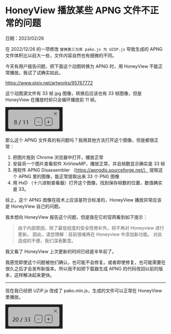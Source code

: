 # HoneyView 播放某些 APNG 文件不正常的问题

日期：2023/02/26

在 2022/12/26 的一项修改 `替换第三方库 pako.js 为 UZIP.js` 导致生成的 APNG 文件体积比以前大一些，文件内容自然也有细微的不同。

今天有用户报告问题，把下面这个动图转换为 APNG 时，用 HoneyView 不能正常播放。我试了试确实如此。

https://www.pixiv.net/artworks/95767772

这个动图源文件有 33 帧 jpg 图像，转换后应该也有 33 帧图像，但是 HoneyView 在播放时却只会循环播放前 11 帧。

![](./images/20230226_025746.png)

那么这个 APNG 文件真的有问题吗？我用其他方法打开这个图像，但是都很正常：

1. 把图片拖到 Chrome 浏览器中打开，播放正常
2. 安装另一个图片查看软件 XnViewMP，播放正常，并且帧数显示确实是 33 帧
3. 用软件 APNG Disassembler （https://apngdis.sourceforge.net/） 提取这个 APNG 里的图像，能正常提取出来 33 个 PNG 图像
4. 用 HxD （十六进制查看器）打开这个图像，找到保存帧数的位置，数值确实是 33。

综上，这个 APNG 图像在技术上应该是符合标准的，HoneyView 播放异常应该是 HoneyView 自己的问题。

我本想向 HoneyView 报告这个问题，但是我在它的官网看到如下提示：

>由于内部原因，除了最低程度的安全性修补外，将不再对 Honeyview 进行更新。 因此，请您理解：目前很难再在 Honeyview 中添加新功能。 对此造成的不便，我们深表歉意。

我又看了 HoneyView 上次更新的时间已经是半年前了。

我感觉即使这个问题被他们确认，也可能不会修复。或者即使修复，也可能需要在很久之后才会发布新版本。所以我不如把下载器生成 APNG 的代码改回以前的版本，这样解决起来更快。

-----------

现在我已经把 UZIP.js 改成了 pako.min.js，生成的文件可以正常在 HoneyView 里播放。

![](./images/20230226_025751.png)


